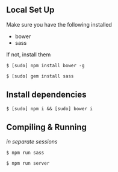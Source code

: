 ## Local Set Up
Make sure you have the following installed

* bower
* sass

If not, install them

`$ [sudo] npm install bower -g`

`$ [sudo] gem install sass`

## Install dependencies
`$ [sudo] npm i && [sudo] bower i`

## Compiling & Running

*in separate sessions*

`$ npm run sass`

`$ npm run server`
